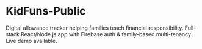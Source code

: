 # KidFuns-Public
Digital allowance tracker helping families teach financial responsibility. Full-stack React/Node.js app with Firebase auth &amp; family-based multi-tenancy. Live demo available.
